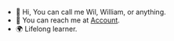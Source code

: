 - 👋 Hi, You can call me Wil, William, or anything.
- 👀 You can reach me at [Account](https://github.com/wliam06).
- 🌍 Lifelong learner.

<!---
william-gho/william-gho is a ✨ special ✨ repository because its `README.md` (this file) appears on your GitHub profile.
You can click the Preview link to take a look at your changes.
--->
